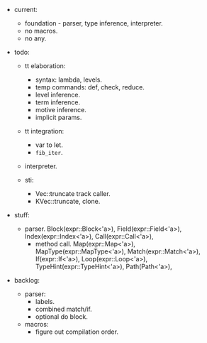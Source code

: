 
- current:
    - foundation - parser, type inference, interpreter.
    - no macros.
    - no any.

- todo:
    - tt elaboration:
        - syntax: lambda, levels.
        - temp commands: def, check, reduce.
        - level inference.
        - term inference.
        - motive inference.
        - implicit params.
    - tt integration:
        - var to let.
        - `fib_iter`.
    - interpreter.


    - sti:
        - Vec::truncate track caller.
        - KVec::truncate, clone.


- stuff:
    - parser.
        Block(expr::Block<'a>),
        Field(expr::Field<'a>),
        Index(expr::Index<'a>),
        Call(expr::Call<'a>),
        - method call.
        Map(expr::Map<'a>),
        MapType(expr::MapType<'a>),
        Match(expr::Match<'a>),
        If(expr::If<'a>),
        Loop(expr::Loop<'a>),
        TypeHint(expr::TypeHint<'a>),
        Path(Path<'a>),


- backlog:
    - parser:
        - labels.
        - combined match/if.
        - optional do block.
    - macros:
        - figure out compilation order.

